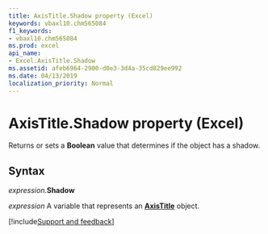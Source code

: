 ```yaml
---
title: AxisTitle.Shadow property (Excel)
keywords: vbaxl10.chm565084
f1_keywords:
- vbaxl10.chm565084
ms.prod: excel
api_name:
- Excel.AxisTitle.Shadow
ms.assetid: afeb6964-2900-d0e3-3d4a-35cd829ee992
ms.date: 04/13/2019
localization_priority: Normal
---
```



# AxisTitle.Shadow property (Excel)

Returns or sets a **Boolean** value that determines if the object has a shadow.


## Syntax

_expression_.**Shadow**

_expression_ A variable that represents an **[AxisTitle](Excel.AxisTitle(object).md)** object.




[!include[Support and feedback](~/includes/feedback-boilerplate.md)]